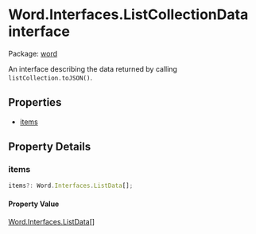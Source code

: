 # Word.Interfaces.ListCollectionData interface

Package: [word](/en-us/javascript/api/word)

An interface describing the data returned by calling `listCollection.toJSON()`.

## Properties

- [items](#word-word-interfaces-listcollectiondata-items-member)

## Property Details

### items
```typescript
items?: Word.Interfaces.ListData[];
```

#### Property Value
[Word.Interfaces.ListData](/en-us/javascript/api/word/word.interfaces.listdata)[]